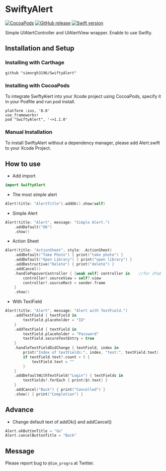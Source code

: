 # SwiftyAlert

[![CocoaPods](https://img.shields.io/cocoapods/v/SwiftyAlert.svg)]()
[![GitHub release](https://img.shields.io/github/release/simorgh3196/SwiftyAlert.svg)]()
[![Swift version](https://img.shields.io/badge/swift-4.0-blue.svg?style=flat)]()

Simple UIAlertController and UIAlertView wrapper.
Enable to use Swifty.


## Installation and Setup

### Installing with Carthage
```
github "simorgh3196/SwiftyAlert"
```

### Installing with CocoaPods
To integrate SwiftyAlert into your Xcode project using CocoaPods, specify it in your Podfile and run pod install.

```
platform :ios, '8.0'
use_frameworks!
pod "SwiftyAlert", '~>1.1.0'
```

### Manual Installation
To install SwiftyAlert without a dependency manager, please add Alert.swift to your Xcode Project.


## How to use
- Add import
``` swift
import SwiftyAlert
```

- The most simple alert
``` swift
Alert(title: "AlertTitle").addOk().show(self)
```

- Simple Alert
``` swift
Alert(title: "Alert", message: "Simple Alert.")
    .addDefault("OK")
    .show()
```

- Action Sheet
``` swift
Alert(title: "ActionSheet", style: .ActionSheet)
    .addDefault("Take Photo") { print("take phote") }
    .addDefault("Open Library") { print("open library") }
    .addDestructive("Delete") { print("delete") }
    .addCancel()
    .handlePopoverController { [weak self] controller in    //for iPad
        controller?.sourceView = self?.view
        controller?.sourceRect = sender.frame
    }
    .show()
```

- With TextField
``` swift
Alert(title: "Alert", message: "Alert with TextField.")
    .addTextField { textField in
        textField.placeholder = "ID"
    }
    .addTextField { textField in
        textField.placeholder = "Password"
        textField.secureTextEntry = true
    }
    .handleTextFieldDidChange { textField, index in
        print("Index of textFields:", index, "text:", textField.text)
        if textField.text?.count > 5 {
            textField.text = ""
        }
    }
    .addDefaultWithTextField("Login") { textFields in
        textFields?.forEach { print($0.text) }
    }
    .addCancel("Back") { print("Cancelled") }
    .show() { print("Completion") }
```

## Advance

- Change default text of addOk() and addCancel()
``` swift
Alert.okButtonTitle = "Go"
Alert.cancelButtonTitle = "Back"
```


## Message
Please report bug to `@Sim_progra` at Twitter.
